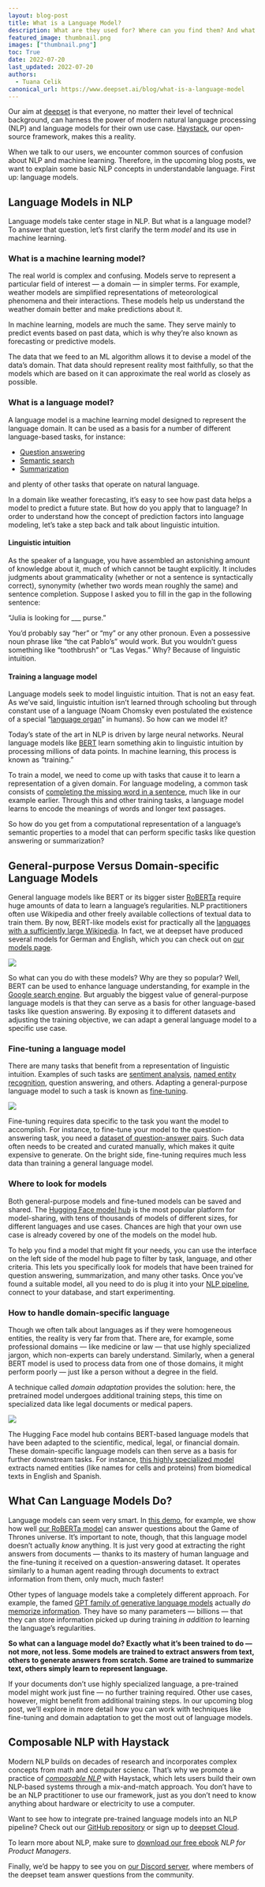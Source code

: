 ```yaml
---
layout: blog-post
title: What is a Language Model?
description: What are they used for? Where can you find them? And what kind of information do they actually store?
featured_image: thumbnail.png
images: ["thumbnail.png"]
toc: True
date: 2022-07-20
last_updated: 2022-07-20
authors:
  - Tuana Celik
canonical_url: https://www.deepset.ai/blog/what-is-a-language-model
---
```


Our aim at  [deepset](https://www.deepset.ai/)  is that everyone, no matter their level of technical background, can harness the power of modern natural language processing (NLP) and language models for their own use case.  [Haystack](https://haystack.deepset.ai/), our open-source framework, makes this a reality.

When we talk to our users, we encounter common sources of confusion about NLP and machine learning. Therefore, in the upcoming blog posts, we want to explain some basic NLP concepts in understandable language. First up: language models.

## Language Models in NLP

Language models take center stage in NLP. But what is a language model? To answer that question, let’s first clarify the term  _model_  and its use in machine learning.

### What is a machine learning model?

The real world is complex and confusing. Models serve to represent a particular field of interest — a domain — in simpler terms. For example, weather models are simplified representations of meteorological phenomena and their interactions. These models help us understand the weather domain better and make predictions about it.

In machine learning, models are much the same. They serve mainly to predict events based on past data, which is why they’re also known as forecasting or predictive models.

The data that we feed to an ML algorithm allows it to devise a model of the data’s domain. That data should represent reality most faithfully, so that the models which are based on it can approximate the real world as closely as possible.

### What is a language model?

A language model is a machine learning model designed to represent the language domain. It can be used as a basis for a number of different language-based tasks, for instance:

-   [Question answering](https://www.deepset.ai/question-answering-use-case)
-   [Semantic search](https://www.deepset.ai/semantic-search-use-case)
-   [Summarization](https://docs.haystack.deepset.ai/docs/summarizer)

and plenty of other tasks that operate on natural language.

In a domain like weather forecasting, it’s easy to see how past data helps a model to predict a future state. But how do you apply that to language? In order to understand how the concept of prediction factors into language modeling, let’s take a step back and talk about linguistic intuition.

#### **Linguistic intuition**

As the speaker of a language, you have assembled an astonishing amount of knowledge about it, much of which cannot be taught explicitly. It includes judgments about grammaticality (whether or not a sentence is syntactically correct), synonymity (whether two words mean roughly the same) and sentence completion. Suppose I asked you to fill in the gap in the following sentence:

“Julia is looking for ___ purse.”

You’d probably say “her” or “my” or any other pronoun. Even a possessive noun phrase like “the cat Pablo’s” would work. But you wouldn’t guess something like “toothbrush” or “Las Vegas.” Why? Because of linguistic intuition.

#### **Training a language model**

Language models seek to model linguistic intuition. That is not an easy feat. As we’ve said, linguistic intuition isn’t learned through schooling but through constant use of a language (Noam Chomsky even postulated the existence of a special “[language organ](https://chomsky.info/198311__/)” in humans). So how can we model it?

Today’s state of the art in NLP is driven by large neural networks. Neural language models like  [BERT](https://en.wikipedia.org/wiki/BERT_(language_model))  learn something akin to linguistic intuition by processing millions of data points. In machine learning, this process is known as “training.”

To train a model, we need to come up with tasks that cause it to learn a representation of a given domain. For language modeling, a common task consists of  [completing the missing word in a sentence](https://towardsdatascience.com/masked-language-modelling-with-bert-7d49793e5d2c), much like in our example earlier. Through this and other training tasks, a language model learns to encode the meanings of words and longer text passages.

So how do you get from a computational representation of a language’s semantic properties to a model that can perform specific tasks like question answering or summarization?

## General-purpose Versus Domain-specific Language Models

General language models like BERT or its bigger sister  [RoBERTa](https://arxiv.org/abs/1907.11692)  require huge amounts of data to learn a language’s regularities. NLP practitioners often use Wikipedia and other freely available collections of textual data to train them. By now, BERT-like models exist for practically all the  [languages with a sufficiently large Wikipedia](https://www.deepset.ai/blog/nlp-resources-beyond-english). In fact, we at deepset have produced several models for German and English, which you can check out on  [our models page](https://www.deepset.ai/models).

![](bert-family.png)

So what can you do with these models? Why are they so popular? Well, BERT can be used to enhance language understanding, for example in the  [Google search engine](https://blog.google/products/search/search-language-understanding-bert/). But arguably the biggest value of general-purpose language models is that they can serve as a basis for other language-based tasks like question answering. By exposing it to different datasets and adjusting the training objective, we can adapt a general language model to a specific use case.

### Fine-tuning a language model

There are many tasks that benefit from a representation of linguistic intuition. Examples of such tasks are  [sentiment analysis](https://en.wikipedia.org/wiki/Sentiment_analysis),  [named entity recognition](https://en.wikipedia.org/wiki/Named-entity_recognition), question answering, and others. Adapting a general-purpose language model to such a task is known as  [fine-tuning](https://huggingface.co/docs/transformers/training).

![](fine-tuning.png)

Fine-tuning requires data specific to the task you want the model to accomplish. For instance, to fine-tune your model to the question-answering task, you need a  [dataset of question-answer pairs](https://rajpurkar.github.io/SQuAD-explorer/). Such data often needs to be created and curated manually, which makes it quite expensive to generate. On the bright side, fine-tuning requires much less data than training a general language model.

### Where to look for models

Both general-purpose models and fine-tuned models can be saved and shared. The  [Hugging Face model hub](https://huggingface.co/models)  is the most popular platform for model-sharing, with tens of thousands of models of different sizes, for different languages and use cases. Chances are high that your own use case is already covered by one of the models on the model hub.

To help you find a model that might fit your needs, you can use the interface on the left side of the model hub page to filter by task, language, and other criteria. This lets you specifically look for models that have been trained for question answering, summarization, and many other tasks. Once you’ve found a suitable model, all you need to do is plug it into your  [NLP pipeline](https://docs.haystack.deepset.ai/docs/pipelines), connect to your database, and start experimenting.

### How to handle domain-specific language

Though we often talk about languages as if they were homogeneous entities, the reality is very far from that. There are, for example, some professional domains — like medicine or law — that use highly specialized jargon, which non-experts can barely understand. Similarly, when a general BERT model is used to process data from one of those domains, it might perform poorly — just like a person without a degree in the field.

A technique called  _domain adaptation_  provides the solution: here, the pretrained model undergoes additional training steps, this time on specialized data like legal documents or medical papers.

![](domain-adaptation.png)

The Hugging Face model hub contains BERT-based language models that have been adapted to the scientific, medical, legal, or financial domain. These domain-specific language models can then serve as a basis for further downstream tasks. For instance,  [this highly specialized model](https://huggingface.co/StivenLancheros/roberta-base-biomedical-clinical-es-finetuned-ner-CRAFT_AugmentedTransfer_ES)  extracts named entities (like names for cells and proteins) from biomedical texts in English and Spanish.

## What Can Language Models Do?

Language models can seem very smart. In  [this demo](https://huggingface.co/spaces/Tuana/GoT-QA-Haystack), for example, we show how well  [our RoBERTa model](https://huggingface.co/deepset/roberta-base-squad2-distilled)  can answer questions about the Game of Thrones universe. It’s important to note, though, that this language model doesn’t actually  _know_  anything. It is just very good at extracting the right answers from documents — thanks to its mastery of human language and the fine-tuning it received on a question-answering dataset. It operates similarly to a human agent reading through documents to extract information from them, only much, much faster!

Other types of language models take a completely different approach. For example, the famed  [GPT family of generative language models](https://openai.com/blog/better-language-models/)  actually  _do_  [memorize information](https://www.technologyreview.com/2020/07/20/1005454/openai-machine-learning-language-generator-gpt-3-nlp/). They have so many parameters — billions — that they can store information picked up during training  _in addition to_  learning the language’s regularities.

**So what can a language model do? Exactly what it’s been trained to do — not more, not less. Some models are trained to extract answers from text, others to generate answers from scratch. Some are trained to summarize text, others simply learn to represent language.**

If your documents don’t use highly specialized language, a pre-trained model might work just fine — no further training required. Other use cases, however, might benefit from additional training steps. In our upcoming blog post, we’ll explore in more detail how you can work with techniques like fine-tuning and domain adaptation to get the most out of language models.

## Composable NLP with Haystack

Modern NLP builds on decades of research and incorporates complex concepts from math and computer science. That’s why we promote a practice of  [_composable NLP_](https://www.deepset.ai/hugging-face-model-hub-integration)  with Haystack, which lets users build their own NLP-based systems through a mix-and-match approach. You don’t have to be an NLP practitioner to use our framework, just as you don’t need to know anything about hardware or electricity to use a computer.

Want to see how to integrate pre-trained language models into an NLP pipeline? Check out our  [GitHub repository](https://github.com/deepset-ai/haystack)  or sign up to  [deepset Cloud](https://www.deepset.ai/deepset-cloud).

To learn more about NLP, make sure to  [download our free ebook](https://landing.deepset.ai/nlp-for-product-managers)  _NLP for Product Managers_.

Finally, we’d be happy to see you on  [our Discord server](https://haystack.deepset.ai/community), where members of the deepset team answer questions from the community.